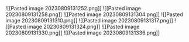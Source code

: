 ![[Pasted image 20230809131252.png]]
![[Pasted image 20230809131258.png]]
![[Pasted image 20230809131304.png]]
![[Pasted image 20230809131310.png]]
![[Pasted image 20230809131317.png]]
![[Pasted image 20230809131324.png]]
![[Pasted image 20230809131330.png]]
![[Pasted image 20230809131336.png]]
